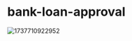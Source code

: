 # bank-loan-approval

![1737710922952](https://github.com/user-attachments/assets/0fe25465-aef6-444d-85b7-5e5c13b21cbe)
